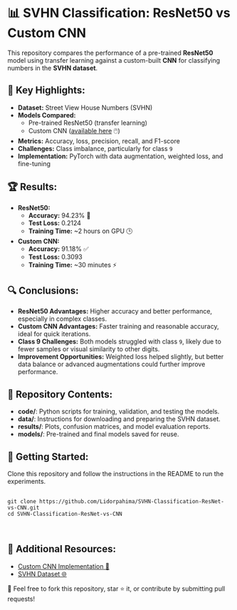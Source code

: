 <!DOCTYPE html>
<html lang="en">
<head>
    <meta charset="UTF-8">
    <meta name="viewport" content="width=device-width, initial-scale=1.0">
</head>
<body>
    <h1>📊 SVHN Classification: ResNet50 vs Custom CNN</h1>
    <p>
        This repository compares the performance of a pre-trained <strong>ResNet50</strong> model using transfer learning
        against a custom-built <strong>CNN</strong> for classifying numbers in the <strong>SVHN dataset</strong>.
    </p>
    <h2>🌟 Key Highlights:</h2>
    <ul>
        <li><strong>Dataset:</strong> Street View House Numbers (SVHN)</li>
        <li><strong>Models Compared:</strong>
            <ul>
                <li>Pre-trained ResNet50 (transfer learning)</li>
                <li>Custom CNN (<a href="https://github.com/Lidorpahima/Street_View_House_Numbers_Machine_Learning.git" target="_blank">available here</a> 🖱️)</li>
            </ul>
        </li>
        <li><strong>Metrics:</strong> Accuracy, loss, precision, recall, and F1-score</li>
        <li><strong>Challenges:</strong> Class imbalance, particularly for class <code>9</code></li>
        <li><strong>Implementation:</strong> PyTorch with data augmentation, weighted loss, and fine-tuning</li>
    </ul>
    <h2>🏆 Results:</h2>
    <ul>
        <li><strong>ResNet50:</strong>
            <ul>
                <li><strong>Accuracy:</strong> 94.23% 🎯</li>
                <li><strong>Test Loss:</strong> 0.2124</li>
                <li><strong>Training Time:</strong> ~2 hours on GPU 🕒</li>
            </ul>
        </li>
        <li><strong>Custom CNN:</strong>
            <ul>
                <li><strong>Accuracy:</strong> 91.18% ✅</li>
                <li><strong>Test Loss:</strong> 0.3093</li>
                <li><strong>Training Time:</strong> ~30 minutes ⚡</li>
            </ul>
        </li>
    </ul>
    <h2>🔍 Conclusions:</h2>
    <ul>
        <li><strong>ResNet50 Advantages:</strong> Higher accuracy and better performance, especially in complex classes.</li>
        <li><strong>Custom CNN Advantages:</strong> Faster training and reasonable accuracy, ideal for quick iterations.</li>
        <li><strong>Class 9 Challenges:</strong> Both models struggled with class <code>9</code>, likely due to fewer samples or visual similarity to other digits.</li>
        <li><strong>Improvement Opportunities:</strong> Weighted loss helped slightly, but better data balance or advanced augmentations could further improve performance.</li>
    </ul>
    <h2>📂 Repository Contents:</h2>
    <ul>
        <li><strong>code/</strong>: Python scripts for training, validation, and testing the models.</li>
        <li><strong>data/</strong>: Instructions for downloading and preparing the SVHN dataset.</li>
        <li><strong>results/</strong>: Plots, confusion matrices, and model evaluation reports.</li>
        <li><strong>models/</strong>: Pre-trained and final models saved for reuse.</li>
    </ul>
    <h2>🚀 Getting Started:</h2>
    <p>Clone this repository and follow the instructions in the README to run the experiments.</p>
    <pre>
        <code>
git clone https://github.com/Lidorpahima/SVHN-Classification-ResNet-vs-CNN.git
cd SVHN-Classification-ResNet-vs-CNN
        </code>
    </pre>
    <h2>🔗 Additional Resources:</h2>
    <ul>
        <li><a href="https://github.com/Lidorpahima/Street_View_House_Numbers_Machine_Learning.git" target="_blank">Custom CNN Implementation 🚀</a></li>
        <li><a href="http://ufldl.stanford.edu/housenumbers/" target="_blank">SVHN Dataset 🌐</a></li>
    </ul>
    <p>🎉 Feel free to fork this repository, star ⭐ it, or contribute by submitting pull requests!</p>
</body>
</html>
